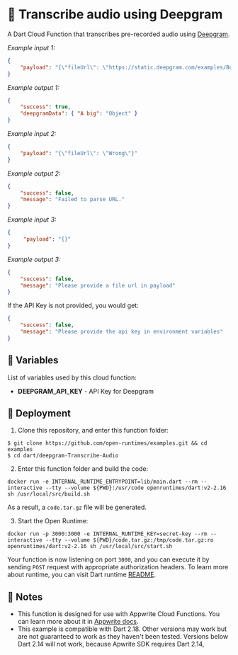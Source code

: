 # 📝 Transcribe audio using Deepgram

A Dart Cloud Function that transcribes pre-recorded audio using [Deepgram](https://developers.deepgram.com/).

_Example input 1:_

```json
{
    "payload": "{\"fileUrl\": \"https://static.deepgram.com/examples/Bueller-Life-moves-pretty-fast.wav\"}"
}
```

_Example output 1:_

```json
{
    "success": true,
    "deepgramData": { "A big": "Object" }
}
```

_Example input 2:_
```json
{
    "payload": "{\"fileUrl\": \"Wrong\"}"
}
```

_Example output 2:_
```json
{
    "success": false,
    "message": "Failed to parse URL."
}
```

_Example input 3:_

```json
{
     "payload": "{}"
}
```

_Example output 3:_

```json
{
    "success": false,
    "message": "Please provide a file url in payload"
}
```

If the API Key is not provided, you would get:

```json
{
    "success": false,
    "message": "Please provide the api key in environment variables"
}
```

## 📝 Variables

List of variables used by this cloud function:

* **DEEPGRAM_API_KEY** - API Key for Deepgram

## 🚀 Deployment

1. Clone this repository, and enter this function folder:

```
$ git clone https://github.com/open-runtimes/examples.git && cd examples
$ cd dart/deepgram-Transcribe-Audio
```

2. Enter this function folder and build the code:
```
docker run -e INTERNAL_RUNTIME_ENTRYPOINT=lib/main.dart --rm --interactive --tty --volume ${PWD}:/usr/code openruntimes/dart:v2-2.16 sh /usr/local/src/build.sh
```
As a result, a `code.tar.gz` file will be generated.

3. Start the Open Runtime:
```
docker run -p 3000:3000 -e INTERNAL_RUNTIME_KEY=secret-key --rm --interactive --tty --volume ${PWD}/code.tar.gz:/tmp/code.tar.gz:ro openruntimes/dart:v2-2.16 sh /usr/local/src/start.sh
```

Your function is now listening on port `3000`, and you can execute it by sending `POST` request with appropriate authorization headers. To learn more about runtime, you can visit Dart runtime [README](https://github.com/open-runtimes/open-runtimes/tree/main/runtimes/dart-2.16).

## 📝 Notes
- This function is designed for use with Appwrite Cloud Functions. You can learn more about it in [Appwrite docs](https://appwrite.io/docs/functions).
- This example is compatible with Dart 2.18. Other versions may work but are not guaranteed to work as they haven't been tested. Versions below Dart 2.14 will not work, because Apwrite SDK requires Dart 2.14,
